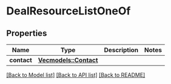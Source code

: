 # DealResourceListOneOf

## Properties

Name | Type | Description | Notes
------------ | ------------- | ------------- | -------------
**contact** | [**Vec<models::Contact>**](Contact.md) |  | 

[[Back to Model list]](../README.md#documentation-for-models) [[Back to API list]](../README.md#documentation-for-api-endpoints) [[Back to README]](../README.md)


